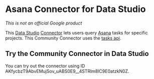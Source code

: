 # Asana Connector for Data Studio

*This is not an official Google product*

This [Data Studio](https://datastudio.google.com) [Connector](https://developers.google.com/datastudio/connector) lets users query
[Asana](https://asana.com/) tasks for specific projects. This Community
Connector uses the [tasks
api](https://asana.com/developers/api-reference/tasks).

## Try the Community Connector in Data Studio

You can try out the connector using ID AKfycbzT9AbvEMujSov_uABS0E9__4STRlm8lC9E0atzkN0Z.
